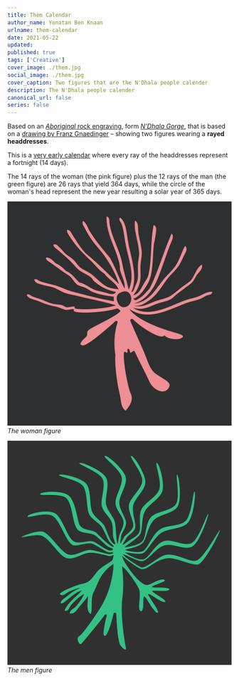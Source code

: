 ```yaml
---
title: Them Calendar
author_name: Yonatan Ben Knaan
urlname: them-calendar
date: 2021-05-22
updated: 
published: true
tags: ['Creative']
cover_image: ./them.jpg
social_image: ./them.jpg
cover_caption: Two figures that are the N'Dhala people calender
description: The N'Dhala people calender
canonical_url: false
series: false
---
```


Based on an [*Aboriginal* rock engraving](https://commons.wikimedia.org/wiki/File:N%27Dhala_Gorge005a.jpg#/media/File:N'Dhala_Gorge005a.jpg), form [*N'Dhala Gorge*](https://en.wikipedia.org/wiki/N%27Dhala_Gorge_Nature_Park), that is based on a [drawing by Franz Gnaedinger](http://www.seshat.ch/home/ndhala.GIF) – showing two figures wearing a **rayed headdresses**. 

This is a [very early calendar](http://www.seshat.ch/home/calendar.htm) where every ray of the headdresses represent a fortnight (14 days).

The 14 rays of the woman (the pink figure) plus the 12 rays of the man (the green figure) are 26 rays that yield 364 days, while the circle of the woman's head represent the new year resulting a solar year of 365 days.

![The woman figure](./she.svg)
*The woman figure*

![The men figure](./he.svg)
*The men figure*










